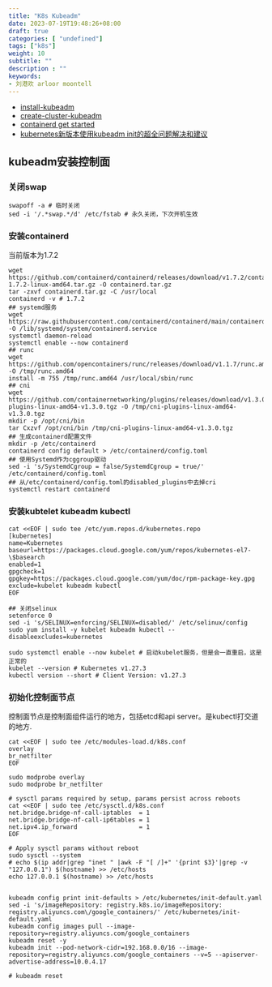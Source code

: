 ```yaml
---
title: "K8s Kubeadm"
date: 2023-07-19T19:48:26+08:00
draft: true
categories: [ "undefined"]
tags: ["k8s"]
weight: 10
subtitle: ""
description : ""
keywords:
- 刘港欢 arloor moontell
---
```


- [install-kubeadm](https://kubernetes.io/docs/setup/production-environment/tools/kubeadm/install-kubeadm/)
- [create-cluster-kubeadm](https://kubernetes.io/docs/setup/production-environment/tools/kubeadm/create-cluster-kubeadm/)
- [containerd get started](https://github.com/containerd/containerd/blob/main/docs/getting-started.md)
- [kubernetes新版本使用kubeadm init的超全问题解决和建议](https://blog.csdn.net/weixin_52156647/article/details/129765134)


## kubeadm安装控制面

### 关闭swap

```shell
swapoff -a # 临时关闭
sed -i '/.*swap.*/d' /etc/fstab # 永久关闭，下次开机生效
```

### 安装containerd

当前版本为1.7.2

```shell
wget  https://github.com/containerd/containerd/releases/download/v1.7.2/containerd-1.7.2-linux-amd64.tar.gz -O containerd.tar.gz
tar -zxvf containerd.tar.gz -C /usr/local
containerd -v # 1.7.2
## systemd服务
wget https://raw.githubusercontent.com/containerd/containerd/main/containerd.service -O /lib/systemd/system/containerd.service
systemctl daemon-reload
systemctl enable --now containerd
## runc
wget https://github.com/opencontainers/runc/releases/download/v1.1.7/runc.amd64 -O /tmp/runc.amd64
install -m 755 /tmp/runc.amd64 /usr/local/sbin/runc
## cni
wget https://github.com/containernetworking/plugins/releases/download/v1.3.0/cni-plugins-linux-amd64-v1.3.0.tgz -O /tmp/cni-plugins-linux-amd64-v1.3.0.tgz
mkdir -p /opt/cni/bin
tar Cxzvf /opt/cni/bin /tmp/cni-plugins-linux-amd64-v1.3.0.tgz
## 生成containerd配置文件
mkdir -p /etc/containerd
containerd config default > /etc/containerd/config.toml
## 使用Systemd作为cggroup驱动
sed -i 's/SystemdCgroup = false/SystemdCgroup = true/'  /etc/containerd/config.toml
## 从/etc/containerd/config.toml的disabled_plugins中去掉cri
systemctl restart containerd
```
### 安装kubtelet kubeadm kubectl

```shell
cat <<EOF | sudo tee /etc/yum.repos.d/kubernetes.repo
[kubernetes]
name=Kubernetes
baseurl=https://packages.cloud.google.com/yum/repos/kubernetes-el7-\$basearch
enabled=1
gpgcheck=1
gpgkey=https://packages.cloud.google.com/yum/doc/rpm-package-key.gpg
exclude=kubelet kubeadm kubectl
EOF

## 关闭selinux
setenforce 0
sed -i 's/SELINUX=enforcing/SELINUX=disabled/' /etc/selinux/config  
sudo yum install -y kubelet kubeadm kubectl --disableexcludes=kubernetes

sudo systemctl enable --now kubelet # 启动kubelet服务，但是会一直重启，这是正常的
kubelet --version # Kubernetes v1.27.3
kubectl version --short # Client Version: v1.27.3
```

### 初始化控制面节点

控制面节点是控制面组件运行的地方，包括etcd和api server。是kubectl打交道的地方.

```shell
cat <<EOF | sudo tee /etc/modules-load.d/k8s.conf
overlay
br_netfilter
EOF

sudo modprobe overlay
sudo modprobe br_netfilter

# sysctl params required by setup, params persist across reboots
cat <<EOF | sudo tee /etc/sysctl.d/k8s.conf
net.bridge.bridge-nf-call-iptables  = 1
net.bridge.bridge-nf-call-ip6tables = 1
net.ipv4.ip_forward                 = 1
EOF

# Apply sysctl params without reboot
sudo sysctl --system
# echo $(ip addr|grep "inet " |awk -F "[ /]+" '{print $3}'|grep -v "127.0.0.1") $(hostname) >> /etc/hosts
echo 127.0.0.1 $(hostname) >> /etc/hosts


kubeadm config print init-defaults > /etc/kubernetes/init-default.yaml
sed -i 's/imageRepository: registry.k8s.io/imageRepository: registry.aliyuncs.com\/google_containers/' /etc/kubernetes/init-default.yaml
kubeadm config images pull --image-repository=registry.aliyuncs.com/google_containers
kubeadm reset -y
kubeadm init --pod-network-cidr=192.168.0.0/16 --image-repository=registry.aliyuncs.com/google_containers --v=5 --apiserver-advertise-address=10.0.4.17

# kubeadm reset
```

